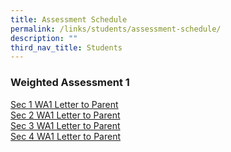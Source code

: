 ```yaml
---
title: Assessment Schedule
permalink: /links/students/assessment-schedule/
description: ""
third_nav_title: Students
---
```

### Weighted Assessment 1
[Sec 1 WA1 Letter to Parent](/files/2023%20Sec%201%20WA1%20Schedule%20and%20Parent%20Letter.pdf)<br>
[Sec 2 WA1 Letter to Parent](/files/2023%20Sec%202%20WA1%20Schedule%20and%20Parent%20Letter.pdf)<br>
[Sec 3 WA1 Letter to Parent](/files/2023%20Sec%203%20WA1%20Schedule%20and%20Parent%20Letter.pdf)<br>
[Sec 4 WA1 Letter to Parent](/files/2023%20Sec%204_5%20WA1%20Schedule%20and%20Parent%20Letter.pdf)